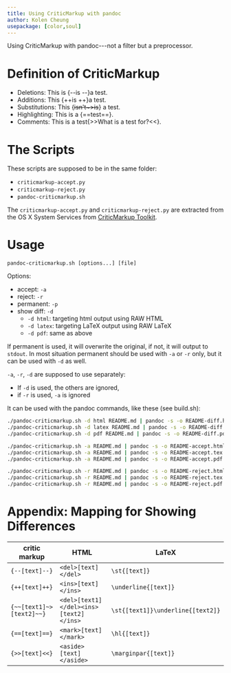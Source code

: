 ```yaml
---
title: Using CriticMarkup with pandoc
author: Kolen Cheung
usepackage: [color,soul]
---
```


Using CriticMarkup with pandoc---not a filter but a preprocessor.

# Definition of CriticMarkup #

- Deletions: This is {--is --}a test.
- Additions: This {++is ++}a test.
- Substitutions: This {~~isn't~>is~~} a test.
- Highlighting: This is a {==test==}.
- Comments: This is a test{>>What is a test for?<<}.

# The Scripts #

These scripts are supposed to be in the same folder:

- `criticmarkup-accept.py`- `criticmarkup-reject.py`- `pandoc-criticmarkup.sh`

The `criticmarkup-accept.py` and `criticmarkup-reject.py` are extracted from the OS X System Services from [CriticMarkup Toolkit](http://criticmarkup.com/services.php).

# Usage #

`pandoc-criticmarkup.sh [options...] [file]`

Options:

- accept: `-a`
- reject: `-r`
- permanent: `-p`
- show diff: `-d`
	- `-d html`: targeting html output using RAW HTML
	- `-d latex`: targeting LaTeX output using RAW LaTeX
	- `-d pdf`: same as above

If permanent is used, it will overwrite the original, if not, it will output to `stdout`. In most situation permanent should be used with `-a` or `-r` only, but it can be used with `-d` as well.

`-a`, `-r`, `-d` are supposed to use separately:

- If `-d` is used, the others are ignored,
- if `-r` is used, `-a` is ignored

It can be used with the pandoc commands, like these (see build.sh):

```bash
./pandoc-criticmarkup.sh -d html README.md | pandoc -s -o README-diff.html
./pandoc-criticmarkup.sh -d latex README.md | pandoc -s -o README-diff.tex
./pandoc-criticmarkup.sh -d pdf README.md | pandoc -s -o README-diff.pdf

./pandoc-criticmarkup.sh -a README.md | pandoc -s -o README-accept.html
./pandoc-criticmarkup.sh -a README.md | pandoc -s -o README-accept.tex
./pandoc-criticmarkup.sh -a README.md | pandoc -s -o README-accept.pdf

./pandoc-criticmarkup.sh -r README.md | pandoc -s -o README-reject.html
./pandoc-criticmarkup.sh -r README.md | pandoc -s -o README-reject.tex
./pandoc-criticmarkup.sh -r README.md | pandoc -s -o README-reject.pdf  
```

# Appendix: Mapping for Showing Differences #

| critic markup	| HTML	| LaTeX  	| 
|  ------------------------------------------	| -------------------------------------------------	| ----------------------------------------------	|  
| `{--[text]--}`	| `<del>[text]</del>`	| `\st{[text]}`	|  
| `{++[text]++}`	| `<ins>[text]</ins>`	| `\underline{[text]}`	| 
| `{~~[text1]~>[text2]~~}`	| `<del>[text1]</del><ins>[text2]</ins>`	| `\st{[text1]}\underline{[text2]}`	| 
| `{==[text]==}`	| `<mark>[text]</mark>`	| `\hl{[text]}`	| 
| `{>>[text]<<}`	| `<aside>[text]</aside>`	| `\marginpar{[text]}`	|  